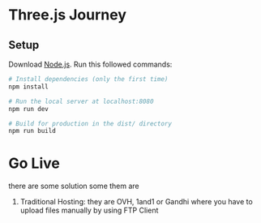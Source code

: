 # Three.js Journey

## Setup
Download [Node.js](https://nodejs.org/en/download/).
Run this followed commands:

``` bash
# Install dependencies (only the first time)
npm install

# Run the local server at localhost:8080
npm run dev

# Build for production in the dist/ directory
npm run build
```

# Go Live
there are some solution some them are 
1. Traditional Hosting: they are OVH, 1and1 or Gandhi where you have to upload files manually by using FTP Client
